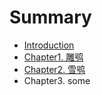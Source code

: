 # Summary

* [Introduction](README.md)
* [Chapter1. 雕鸮](chapter1-diao-xiao.md)
* [Chapter2. 雪鸮](chapter2-xue-xiao.md)
* Chapter3. some

